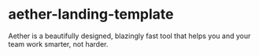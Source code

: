 # aether-landing-template
Aether is a beautifully designed, blazingly fast tool that helps you and your team work smarter, not harder.
